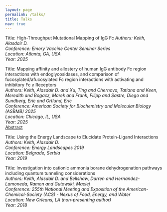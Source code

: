 ```yaml
---
layout: page
permalink: /talks/
title: Talks
nav: true
---
```


Title: High-Throughput Mutational Mapping of IgG Fc
_Authors: Keith, Alasdair D._<br>
_Conference: Emory Vaccine Center Seminar Series_<br>
_Location: Atlanta, GA, USA_<br>
_Year: 2025_

Title: Mapping affinity and allostery of human IgG antibody Fc region interactions with endoglycosidases, and comparison of fucosylated/afucosylated Fc region interactions with activating and inhibitory Fc γ Receptors<br>
_Authors: Keith, Alasdair D. and Xu, Ting and Chernova, Tatiana and Keen, Meredith and Bogacz, Marek and Frank, Filipp and Sastre, Diego and Sundberg, Eric and Ortlund, Eric_<br>
_Conference: American Society for Biochemistry and Molecular Biology (ASBMB) 2025_<br>
_Location: Chicago, IL, USA_<br>
_Year: 2025_<br>
[Abstract](https://www.jbc.org/action/showPdf?pii=S0021-9258%2825%2901197-4) 

Title: Using the Energy Landscape to Elucidate Protein-Ligand Interactions<br>
_Authors: Keith, Alasdair D._<br>
_Conference: Energy Landscapes 2019_<br>
_Location: Belgrade, Serbia_<br>
_Year: 2019_

Title: Investigation into cationic ammonia borane dehydrogenation pathways including quantum tunneling considerations<br>
_Authors: Keith, Alasdair D. and Bellshaw, Darren and  Hernandez-Lamoneda, Ramon and Gutowski, Maciej_<br>
_Conference: 255th National Meeting and Exposition of the American-Chemical-Society (ACS) - Nexus of Food, Energy, and Water_<br>
_Location: New Orleans, LA (non-presenting author)_<br>
_Year: 2018_
